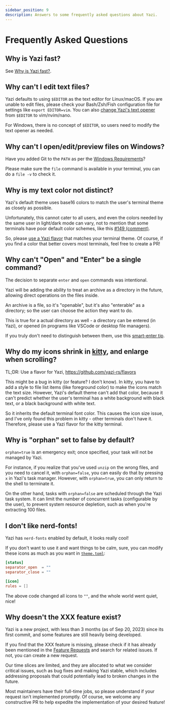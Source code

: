 ```yaml
---
sidebar_position: 9
description: Answers to some frequently asked questions about Yazi.
---
```


# Frequently Asked Questions

## Why is Yazi fast?

See [Why is Yazi fast?](/blog/why-is-yazi-fast).

## Why can't I edit text files?

Yazi defaults to using `$EDITOR` as the text editor for Linux/macOS.
If you are unable to edit files, please check your Bash/Zsh/Fish configuration file for settings like `export EDITOR=vim`. You can also [change Yazi's text opener](/docs/configuration/yazi#opener) from `$EDITOR` to vim/nvim/nano.

For Windows, there is no concept of `$EDITOR`, so users need to modify the text opener as needed.

## Why can't I open/edit/preview files on Windows?

Have you added Git to the `PATH` as per the [Windows Requirements](/docs/installation#requirements)?

Please make sure the `file` command is available in your terminal, you can do a `file -v` to check it.

## Why is my text color not distinct?

Yazi's default theme uses base16 colors to match the user's terminal theme as closely as possible.

Unfortunately, this cannot cater to all users, and even the colors needed by the same user in light/dark mode can vary, not to mention that some terminals have poor default color schemes, like this [#149 (comment)](https://github.com/sxyazi/yazi/issues/149#issuecomment-1798349727).

So, please [use a Yazi flavor](https://github.com/yazi-rs/flavors) that matches your terminal theme. Of course, if you find a color that better covers most terminals, feel free to create a PR!

## Why can't "Open" and "Enter" be a single command?

The decision to separate `enter` and `open` commands was intentional.

Yazi will be adding the ability to treat an archive as a directory in the future, allowing direct operations on the files inside.

An archive is a file, so it's "openable", but it's also "enterable" as a directory; so the user can choose the action they want to do.

This is true for a actual directory as well - a directory can be entered (in Yazi), or opened (in programs like VSCode or desktop file managers).

If you truly don't need to distinguish between them, use this [smart-enter tip](/docs/tips#smart-enter-enter-for-directory-open-for-file).

## Why do my icons shrink in [kitty](https://sw.kovidgoyal.net/kitty/), and enlarge when scrolling?

TL;DR: Use a flavor for Yazi, https://github.com/yazi-rs/flavors

This might be a bug in kitty (or feature? I don't know). In kitty, you have to add a style to file list items (like foreground color) to make the icons match the text size. However, Yazi's default theme can't add that color, because it can't predict whether the user's terminal has a white background with black text, or a black background with white text.

So it inherits the default terminal font color. This causes the icon size issue, and I've only found this problem in kitty - other terminals don't have it. Therefore, please use a Yazi flavor for the kitty terminal.

## Why is "orphan" set to false by default?

`orphan=true` is an emergency exit; once specified, your task will not be managed by Yazi.

For instance, if you realize that you've used `unzip` on the wrong files, and you need to cancel it, with `orphan=false`, you can easily do that by pressing `x` in Yazi's task manager.
However, with `orphan=true`, you can only return to the shell to terminate it.

On the other hand, tasks with `orphan=false` are scheduled through the Yazi task system. It can limit the number of concurrent tasks (configurable by the user), to prevent system resource depletion, such as when you're extracting 100 files.

## I don't like nerd‐fonts!

Yazi has `nerd-fonts` enabled by default, it looks really cool!

If you don't want to use it and want things to be calm, sure, you can modify these icons as much as you want in [`theme.toml`](./configuration/theme.md):

```toml
[status]
separator_open  = ""
separator_close = ""

[icon]
rules = []
```

The above code changed all icons to `""`, and the whole world went quiet, nice!

## Why doesn't the XXX feature exist?

Yazi is a new project, with less than 3 months (as of Sep 20, 2023) since its first commit, and some features are still heavily being developed.

If you find that the XXX feature is missing, please check if it has already been mentioned in the [Feature Requests](https://github.com/sxyazi/yazi/issues/51) and search for related issues. If not, you can create a new request.

Our time slices are limited, and they are allocated to what we consider critical issues, such as bug fixes and making Yazi stable, which includes addressing proposals that could potentially lead to broken changes in the future.

Most maintainers have their full-time jobs, so please understand if your request isn't implemented promptly. Of course, we welcome any constructive PR to help expedite the implementation of your desired feature!
